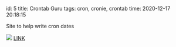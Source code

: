 id: 5
title: Crontab Guru
tags: cron, cronie, crontab
time: 2020-12-17 20:18:15

Site to help write cron dates

![](http://localhost/bkmks_fotos/pics/121)
[LINK](https://crontab.guru)